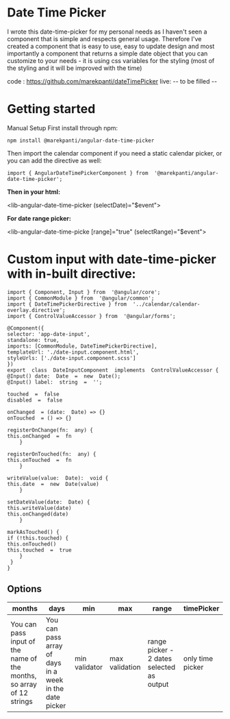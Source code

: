 
# Date Time Picker

I wrote this date-time-picker for my personal needs as I haven't seen a component that is simple and respects general usage. Therefore I've created a component that is easy to use, easy to update design and most importantly a component that returns a simple date object that you can customize to your needs - it is using css variables for the styling (most of the styling and it will be improved with the time)

code : https://github.com/marekpanti/dateTimePicker
live: -- to be filled --


# Getting started

Manual Setup
First install through npm:

    npm install @marekpanti/angular-date-time-picker

Then import the calendar component if you need a static calendar picker, or you can add the directive as well:

    import { AngularDateTimePickerComponent } from  '@marekpanti/angular-date-time-picker';

**Then in your html:**

<lib-angular-date-time-picker (selectDate)="$event">

**For date range picker:**

<lib-angular-date-time-picke [range]="true" (selectRange)="$event">


# Custom input with date-time-picker with in-built directive:

    import { Component, Input } from  '@angular/core';
    import { CommonModule } from  '@angular/common';
    import { DateTimePickerDirective } from  '../calendar/calendar-overlay.directive';
    import { ControlValueAccessor } from  '@angular/forms';
    
    @Component({
    selector: 'app-date-input',
    standalone: true,
    imports: [CommonModule, DateTimePickerDirective],
    templateUrl: './date-input.component.html',
    styleUrls: ['./date-input.component.scss']
    })
    export  class  DateInputComponent  implements  ControlValueAccessor {
    @Input() date:  Date  =  new  Date();
    @Input() label:  string  =  '';
    
    touched  =  false
    disabled  =  false
    
    onChanged  = (date:  Date) => {}
    onTouched  = () => {}
    
    registerOnChange(fn:  any) {
    this.onChanged  =  fn
	    }
    
    registerOnTouched(fn:  any) {
    this.onTouched  =  fn
	    }
    
    writeValue(value:  Date):  void {
    this.date  =  new  Date(value)
	    }
    
    setDateValue(date:  Date) {
    this.writeValue(date)
    this.onChanged(date)
	    }
    
    markAsTouched() {
    if (!this.touched) {
    this.onTouched()
    this.touched  =  true
	    }
     }
    }

## Options


|months| days |min|max|range|timePicker|
|--|--|--|--|--|--|
| You can pass input of the name of the months, so array of 12 strings |  You can pass array of days in a week in the date picker|min validator|max validation| range picker - 2 dates selected as output | only time picker
